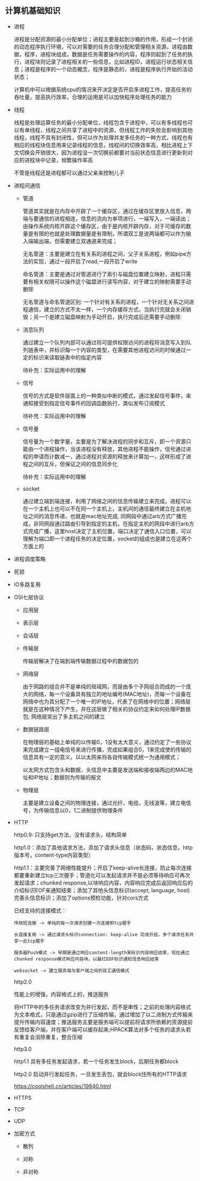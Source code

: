 ## 计算机基础知识

- 进程

  进程是分配资源的最小分配单位；进程主要是起到沙箱的作用，形成一个封闭的动态程序执行环境，可以对需要的任务合理分配和管理相关资源，进程由数据，程序，进程块组成，数据是任务需要操作的内容，程序则起到了任务的执行，进程块则记录了进程相关的一些信息，比如进程ID，进程运行状态相关信息；进程是程序的一个动态概念，程序是静态的，进程是程序执行开始的活动状态；

  计算机中可以根据系统cpu的情况来开决定是否开启多进程工作，提高任务的吞吐量，提高执行效率，合理的运用是可以加快程序处理任务的能力

- 线程

  线程是处理运算任务的最小分配单位，线程包含于进程中，可以有多线程也可以有单线程，线程之间共享了进程中的资源，但线程工作的失败会影响到其他线程，线程不具有封闭性，但可以作为处理并发多任务的一种方式，线程也有相应的线程块信息用来记录线程的信息，线程间的切换效率高，相比进程上下文切换会开销很大，因为进程没一次切换前都要对当前状态信息进行更新到对应的进程块中记录，频繁操作率高

  不管是线程还是进程都可以通过父亲来控制儿子

- 进程间通信

  - 管道

    管道其实就是在内存中开辟了一个缓存区，通过在缓存区里放入信息，两端与要通信的进程相连，信息的流向为单项进行，一端写入，一端读出；由操作系统内核开辟这个缓存区，由于是内核开辟内存，对于可缓存的数量是有限的也就是处理数据量是有限制，所谓双工是说两端都可以作为输入端输出端，但需要建立双通道来完成；

    无名管道：主要是建立在有关系的进程之间，父子关系进程，例如pipe方法的实现，通过一段开启了read,一段开启了write

    命名管道：主要是通过对管道进行了索引与磁盘位置建立映射，进程只需要有相关权限可以操作这个磁盘进行读写内容，对于建立的映射需要手动删除

    无名管道与命名管道区别: 一个针对有关系的进程，一个针对无关系之间进程通信，建立的方式不太一样，一个内存缓存方式，当执行完就会关闭销毁；另一个是建立磁盘映射为手动开启，执行完成后还需要手动删除

  - 消息队列

    通过建立一个队列内部可以通过将可提供权限访问的进程将消息写入到队列链表中，并标识每一个内容的类型，在需要其他进程访问的时候通过一定的标识来读取链表中的指定内容

    待补充：实际运用中的理解

  - 信号

    信号的方式是软件层面上的一种类似中断的模式，通过发起信号事件，来通知接受到指定信号事件的回调函数执行，类似发布订阅模式

    待补充：实际运用中的理解

  - 信号量

    信号量为一个数字量，主要是为了解决进程的同步和互斥，即一个资源只能由一个进程操作，当该进程没有释放，其他进程不能操作，信号通过进程的申请而计数减一，通过进程对资源的释放来计算加一，这样形成了进程之间的互斥，但保证之间的信息同步化

    待补充：实际运用中的理解

  - socket

    通过建立端到端连接，利用了网络之间的信息传输建立来完成，进程可以在一个主机上也可以不在同一个主机上，主机间的通信最终建立在主机地址之间的消息传递，也就是mac地址完成, 同网段中通过arb方式广播完成，非同网段通过路由引导到指定的主机，在指定主机的网段中进行arb方式完成广播，这里host决定了主机位置，端口决定了通信入口位置，可以理解为端口即一个进程任务的决定位置，socket的组成也是建立在这两个方面上的

- 进程调度策略

- 死锁

- IO多路复用

- OSI七层协议

  - 应用层

  - 表示层

  - 会话层

  - 传输层

    传输层解决了在端到端传输数据过程中的数据包的

  - 网络层

    由于网路的组合并不是单纯的局域网，而是由多个子网组合而成的一个庞大的网络，每一个设备具有独立的地址编号(MAC地址)，而每一个设备在网络中也为其分配了一个唯一的IP地址，代表了在网络中的位置；网络层就是在这种情况下产生，并在这层做了相关的协议约定来如何处理IP数据包; 网络层突出了多主机之间的建立

  - 数据链路层

    在物理层的基础上单纯的以传输0，1没有太大意义，通过约定了一些协议来完成建立一组电信号来进行传播，完成如果组合0，1来完成使的传输的信息具有一定的意义，以以太网来将各自传输模式统一为通用模式；

    以太网方式包含头和数据，头信息中主要是发送端和接收端两边的MAC地址和IP地址；数据则为传输的报文

  - 物理层

    主要是建立设备之间的物理连接，通过光纤，电缆，无线波等，建立电信号，为传输信息以0，1二进制提供物理条件

- HTTP

  http0.9: 只支持get方法，没有请求头，结构简单

  http1.0：添加了其他请求方法，添加了请求头信息（状态码，状态信息，http版本号，content-type内容类型）

  http1.1：主要完善了网络性能提升；开启了keep-alive长连接，防止每次连接都要重新建立tcp三次握手；管道化可以发起请求并不是必须等待响应可再次发起请求；chunked response,以块响应内容，内容响应完成后返回响应后的介绍标识EOF来通知结束；添加了其他头信息标识(accept, language, host)完善头信息标识；添加了options预检功能，针对cors方式

  已经支持的连接模式：

      传统短连接 -> 单纯的每一次请求创建一次连接即tcp握手

      长连接复用 -> 通过请求头标识connection: keep-alive 完成开启，多个请求任务共享一此tcp握手

      服务器Push模式 -> 早期是通过响应content-length来标识内容响应结束，现在通过chunked response模式响应内容块，以最红EOF标识通知信息响应结束

      websocket -> 建立服务端与客户端之间的双工通信模式

  http2.0

    性能上的增强，内容格式上的，推送服务

    将HTTP中的多任务请求改变为并行发起，而不是串性；之前的处理内容格式为文本格式，只是通过gzip进行了压缩传输，通过增加了以二进制方式传输来提升传输内容速度；推送服务主要是服务端可以提前将请求所依赖的资源提前反馈给客户端，并在客户端可以缓存起来;HPACK算法对多个任务的请求头若有重复会消除重复，整合压缩

  http3.0

    http1.1 具有多任务发起请求，若一个任务发生block，后期任务都block

    http2.0 启动并行发起任务，一旦发生丢包，就会block住所有的HTTP请求

  <a href="https://coolshell.cn/articles/19840.html">https://coolshell.cn/articles/19840.html</a>

- HTTPS

- TCP

- UDP

- 加密方式

  - 散列



  - 对称

  - 非对称
